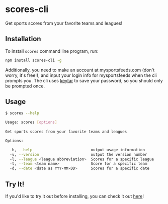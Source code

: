 # scores-cli
Get sports scores from your favorite teams and leagues!

## Installation

To install `scores` command line program, run:

```bash
npm install scores-cli -g
```
Additionally, you need to make an account at mysportsfeeds.com (don't worry, it's free!), and input your login info for mysportsfeeds when the cli prompts you. The cli uses [keytar](https://github.com/atom/node-keytar) to save your password, so you should only be prompted once.

## Usage
```bash
$ scores --help

Usage: scores [options]
    
Get sports scores from your favorite teams and leagues

Options:

  -h, --help                          output usage information
  -v, --version                       output the version number
  -l, --league <league abbreviation>  Scores for a specific league
  -t, --team <team name>              Score for a specific team
  -d, --date <date as YYY-MM-DD>      Scores for a specific date
```

## Try It!

If you'd like to try it out before installing, you can check it out [here](https://scores-cli.herokuapp.com/)!
